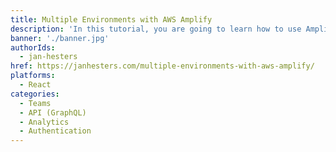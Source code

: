 ```yaml
---
title: Multiple Environments with AWS Amplify
description: 'In this tutorial, you are going to learn how to use Amplify’s env command. We will walk through an example where two people collaborate on an Amplify project. If you work in a team, this post will make your life much easier.'
banner: './banner.jpg'
authorIds:
  - jan-hesters
href: https://janhesters.com/multiple-environments-with-aws-amplify/
platforms:
  - React
categories:
  - Teams
  - API (GraphQL)
  - Analytics
  - Authentication
---
```

